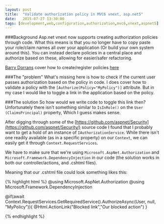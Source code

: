 ```yaml
---
layout: post
title:  "Validate authorization policy in MVC6 vnext, asp.net5"
date:   2015-07-27 13:30:00
tags: [development,web,configuration,authorization,mvc6,vnext,aspnet5]
---
```


###Background
Asp.net vnext now supports creating authorization policies through code. What this means is that you no longer have to copy paste your role/claim names all over your application (Or build your own system around this). You can instead declare policies in a central place and authorize based on these, allowing for easier/safer refactoring. 

[Barry Dorrans](https://github.com/blowdart) cover how to create/register policies [here](https://github.com/aspnet/Announcements/issues/22)


###The "problem"
What's missing here is how to check if the current user passes authorization based on the policy in code. I does cover how to validate a policy with the ``[Authorize(Policy="MyPolicy")]`` attribute. But in my case I would like to toggle a link in the application based on the policy.

###The solution
So how would we write code to toggle this link then? Unfortunately there isn't something similar to ``IsInRole()`` on the ``User (ClaimsPrincipal)`` property, Which I guess makes sense.

After digging through some of the [https://github.com/aspnet/Security](https://github.com/aspnet/Security/) source code I found that I probably want to get a hold of an instance of ``IAuthorizationService``. While there isn't one readily available (as in a specific property) on our ``Context``, we can easily get it through ``Context.RequestServices``.

We have to make sure that we're using ``Microsoft.AspNet.Authorization`` and ``Microsoft.Framework.DependencyInjection`` in our code (the solution works in both our controller/actions, and .cshtml files).

Meaning that our .cshtml file could look something likes this:

{% highlight html %}
@using Microsoft.AspNet.Authorization
@using Microsoft.Framework.DependencyInjection

@if(await Context.RequestServices.GetRequiredService<IAuthorizationService>().AuthorizeAsync(User, null, "MyPolicy")){
  @Html.ActionLink("Blocked link","Our blocked action")
}

{% endhighlight %}